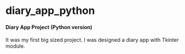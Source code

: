 # diary_app_python
#### Diary App Project (Python version)
It was my first big sized project. I was designed a diary app with Tkinter module.
